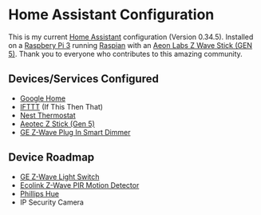 # Home Assistant Configuration
This is my current [Home Assistant](https://home-assistant.io) configuration (Version 0.34.5). Installed on a [Raspbery Pi 3](http://a.co/1IezJfq) running [Raspian](https://www.raspberrypi.org/downloads/) with an [Aeon Labs Z Wave Stick (GEN 5)](http://a.co/95Nk2vT). Thank you to everyone who contributes to this amazing community.

## Devices/Services Configured
* [Google Home](https://madeby.google.com/home/)
* [IFTTT](https://ifttt.com) (If This Then That)
* [Nest Thermostat](https://nest.com/thermostat/meet-nest-thermostat/)
* [Aeotec Z Stick (Gen 5)](http://a.co/hJUFJIM)
* [GE Z-Wave Plug In Smart Dimmer](http://a.co/8E4fBUz)

## Device Roadmap
* [GE Z-Wave Light Switch](http://a.co/gVZB15v)
* [Ecolink Z-Wave PIR Motion Detector](http://a.co/aJbFchl)
* [Phillips Hue](http://www2.meethue.com/en-us/)
* IP Security Camera
